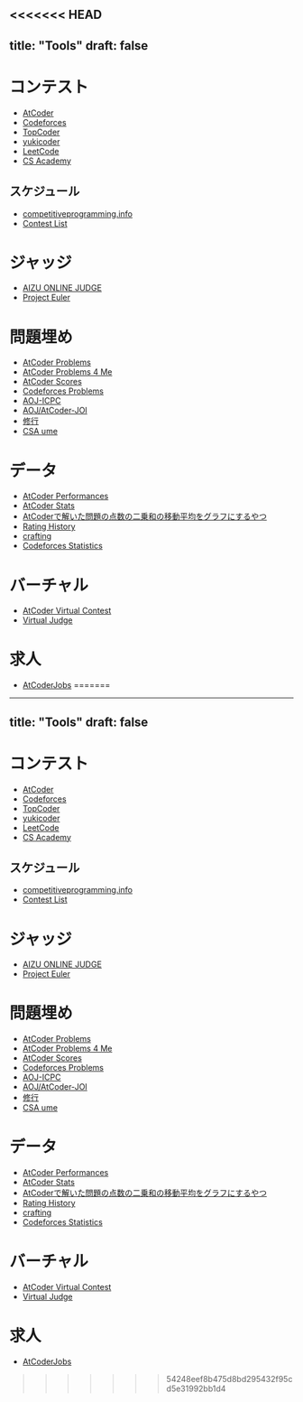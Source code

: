 <<<<<<< HEAD
---
title: "Tools"
draft: false
---

# コンテスト
- [AtCoder](https://atcoder.jp/)
- [Codeforces](https://codeforces.com/)
- [TopCoder](https://www.topcoder.com/)
- [yukicoder](https://yukicoder.me/)
- [LeetCode](https://leetcode.com/)
- [CS Academy](https://csacademy.com/)

## スケジュール
- [competitiveprogramming.info](https://competitiveprogramming.info/)
- [Contest List](https://clist.by/)

# ジャッジ
- [AIZU ONLINE JUDGE](https://onlinejudge.u-aizu.ac.jp/home)
- [Project Euler](https://projecteuler.net/)

# 問題埋め
- [AtCoder Problems](https://kenkoooo.com/atcoder/)
- [AtCoder Problems 4 Me](https://compro.192.works/s)
- [AtCoder Scores](http://atcoder-scores.herokuapp.com/)
- [Codeforces Problems](https://yang33-kassa.jp/Codeforces-Problems/)
- [AOJ-ICPC](http://aoj-icpc.ichyo.jp/)
- [AOJ/AtCoder-JOI](https://joi.goodbaton.com/)
- [修行](https://shugyo.hadrori.jp/)
- [CSA ume](https://gcp.ia7ck.dev/csa-ume)

# データ
- [AtCoder Performances](https://atcoderapps.herokuapp.com/atcoderperformances/)
- [AtCoder Stats](https://atcoderstats.appspot.com/)
- [AtCoderで解いた問題の点数の二乗和の移動平均をグラフにするやつ](https://kimiyuki.net/app/atcoder-shojin/)
- [Rating History](https://rating-history.herokuapp.com/index.html)
- [crafting](https://crafting.oj.uz/)
- [Codeforces Statistics](https://cfstatistics.herokuapp.com/)

# バーチャル
- [AtCoder Virtual Contest](https://not-522.appspot.com/)
- [Virtual Judge](https://vjudge.net/)

# 求人
- [AtCoderJobs](https://jobs.atcoder.jp/home)
=======
---
title: "Tools"
draft: false
---

# コンテスト
- [AtCoder](https://atcoder.jp/)
- [Codeforces](https://codeforces.com/)
- [TopCoder](https://www.topcoder.com/)
- [yukicoder](https://yukicoder.me/)
- [LeetCode](https://leetcode.com/)
- [CS Academy](https://csacademy.com/)

## スケジュール
- [competitiveprogramming.info](https://competitiveprogramming.info/)
- [Contest List](https://clist.by/)

# ジャッジ
- [AIZU ONLINE JUDGE](https://onlinejudge.u-aizu.ac.jp/home)
- [Project Euler](https://projecteuler.net/)

# 問題埋め
- [AtCoder Problems](https://kenkoooo.com/atcoder/)
- [AtCoder Problems 4 Me](https://compro.192.works/s)
- [AtCoder Scores](http://atcoder-scores.herokuapp.com/)
- [Codeforces Problems](https://yang33-kassa.jp/Codeforces-Problems/)
- [AOJ-ICPC](http://aoj-icpc.ichyo.jp/)
- [AOJ/AtCoder-JOI](https://joi.goodbaton.com/)
- [修行](https://shugyo.hadrori.jp/)
- [CSA ume](https://gcp.ia7ck.dev/csa-ume)

# データ
- [AtCoder Performances](https://atcoderapps.herokuapp.com/atcoderperformances/)
- [AtCoder Stats](https://atcoderstats.appspot.com/)
- [AtCoderで解いた問題の点数の二乗和の移動平均をグラフにするやつ](https://kimiyuki.net/app/atcoder-shojin/)
- [Rating History](https://rating-history.herokuapp.com/index.html)
- [crafting](https://crafting.oj.uz/)
- [Codeforces Statistics](https://cfstatistics.herokuapp.com/)

# バーチャル
- [AtCoder Virtual Contest](https://not-522.appspot.com/)
- [Virtual Judge](https://vjudge.net/)

# 求人
- [AtCoderJobs](https://jobs.atcoder.jp/home)
>>>>>>> 54248eef8b475d8bd295432f95cd5e31992bb1d4
